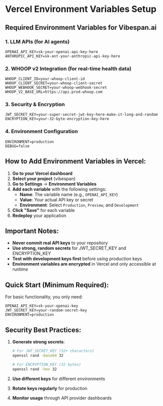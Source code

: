 # Vercel Environment Variables Setup

## Required Environment Variables for Vibespan.ai

### 1. **LLM APIs** (for AI agents)
```
OPENAI_API_KEY=sk-your-openai-api-key-here
ANTHROPIC_API_KEY=sk-ant-your-anthropic-api-key-here
```

### 2. **WHOOP v2 Integration** (for real-time health data)
```
WHOOP_CLIENT_ID=your-whoop-client-id
WHOOP_CLIENT_SECRET=your-whoop-client-secret
WHOOP_WEBHOOK_SECRET=your-whoop-webhook-secret
WHOOP_V2_BASE_URL=https://api.prod.whoop.com
```

### 3. **Security & Encryption**
```
JWT_SECRET_KEY=your-super-secret-jwt-key-here-make-it-long-and-random
ENCRYPTION_KEY=your-32-byte-encryption-key-here
```

### 4. **Environment Configuration**
```
ENVIRONMENT=production
DEBUG=false
```

## How to Add Environment Variables in Vercel:

1. **Go to your Vercel dashboard**
2. **Select your project** (vibespan)
3. **Go to Settings** → **Environment Variables**
4. **Add each variable** with the following settings:
   - **Name**: The variable name (e.g., `OPENAI_API_KEY`)
   - **Value**: Your actual API key or secret
   - **Environment**: Select `Production`, `Preview`, and `Development`
5. **Click "Save"** for each variable
6. **Redeploy** your application

## Important Notes:

- **Never commit real API keys** to your repository
- **Use strong, random secrets** for JWT_SECRET_KEY and ENCRYPTION_KEY
- **Test with development keys first** before using production keys
- **Environment variables are encrypted** in Vercel and only accessible at runtime

## Quick Start (Minimum Required):

For basic functionality, you only need:
```
OPENAI_API_KEY=sk-your-openai-key
JWT_SECRET_KEY=your-random-secret-key
ENVIRONMENT=production
```

## Security Best Practices:

1. **Generate strong secrets**:
   ```bash
   # For JWT_SECRET_KEY (32+ characters)
   openssl rand -base64 32
   
   # For ENCRYPTION_KEY (32 bytes)
   openssl rand -hex 32
   ```

2. **Use different keys** for different environments
3. **Rotate keys regularly** for production
4. **Monitor usage** through API provider dashboards
